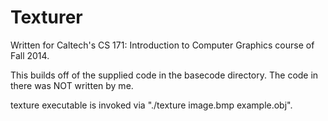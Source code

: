Texturer
==========

Written for Caltech's CS 171: Introduction to Computer Graphics course of
Fall 2014.

This builds off of the supplied code in the basecode directory. The code in
there was NOT written by me.

texture executable is invoked via "./texture image.bmp example.obj".